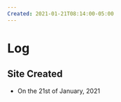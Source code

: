 ```yaml
---
Created: 2021-01-21T08:14:00-05:00
---
```




# Log


## Site Created
- On the 21st of January, 2021





